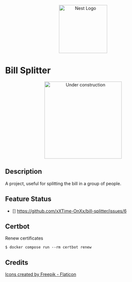 <p align="center">
  <a href="https://www.flaticon.com/" target="blank"><img src="https://cdn-icons-png.flaticon.com/512/3753/3753033.png" width="156" alt="Nest Logo" /></a>
</p>

# Bill Splitter
<p align="center">
  <img src="https://user-images.githubusercontent.com/40767324/153257433-c390095d-8f0e-4b76-bfdf-d931f89ec45c.png" width="250" alt="Under construction" />
</p>

## Description
A project, useful for splitting the bill in a group of people.

## Feature Status
- [] https://github.com/xXTime-OnXx/bill-splitter/issues/6

## Certbot
Renew certificates

```shell
$ docker compose run --rm certbot renew
```

## Credits
<a href="https://www.flaticon.com/authors/freepik" title="Freepik Icons">Icons created by Freepik - Flaticon</a>

